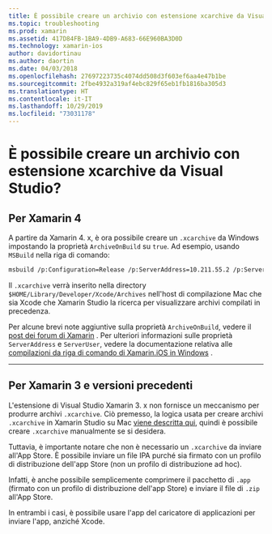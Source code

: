 ```yaml
---
title: È possibile creare un archivio con estensione xcarchive da Visual Studio?
ms.topic: troubleshooting
ms.prod: xamarin
ms.assetid: 417D84FB-1BA9-4DB9-A683-66E960BA3D0D
ms.technology: xamarin-ios
author: davidortinau
ms.author: daortin
ms.date: 04/03/2018
ms.openlocfilehash: 27697223735c4074dd508d3f603ef6aa4e47b1be
ms.sourcegitcommit: 2fbe4932a319af4ebc829f65eb1fb1816ba305d3
ms.translationtype: HT
ms.contentlocale: it-IT
ms.lasthandoff: 10/29/2019
ms.locfileid: "73031178"
---
```

# <a name="is-it-possible-to-create-a-xcarchive-archive-from-visual-studio"></a>È possibile creare un archivio con estensione xcarchive da Visual Studio?

## <a name="for-xamarin-4"></a>Per Xamarin 4

A partire da Xamarin 4. x, è ora possibile creare un `.xcarchive` da Windows impostando la proprietà `ArchiveOnBuild` su `true`. Ad esempio, usando `MSBuild` nella riga di comando:

```bash
msbuild /p:Configuration=Release /p:ServerAddress=10.211.55.2 /p:ServerUser=xamUser /p:Platform=iPhone /p:ArchiveOnBuild=true /t:"Build" MyProject.csproj
```

Il `.xcarchive` verrà inserito nella directory `$HOME/Library/Developer/Xcode/Archives` nell'host di compilazione Mac che sia Xcode che Xamarin Studio la ricerca per visualizzare archivi compilati in precedenza.

Per alcune brevi note aggiuntive sulla proprietà `ArchiveOnBuild`, vedere il [post dei forum di Xamarin](https://forums.xamarin.com/discussion/comment/156635/#Comment_156635) . Per ulteriori informazioni sulle proprietà `ServerAddress` e `ServerUser`, vedere la documentazione relativa alle [compilazioni da riga di comando di Xamarin.iOS in Windows](~/ios/get-started/installation/windows/connecting-to-mac/index.md) .

* * *

## <a name="for-xamarin-3-and-earlier"></a>Per Xamarin 3 e versioni precedenti

L'estensione di Visual Studio Xamarin 3. x non fornisce un meccanismo per produrre archivi `.xcarchive`. Ciò premesso, la logica usata per creare archivi `.xcarchive` in Xamarin Studio su Mac [viene descritta qui](https://bugzilla.xamarin.com/show_bug.cgi?id=35#c5), quindi è possibile creare `.xcarchive` manualmente se si desidera.

Tuttavia, è importante notare che non è necessario un `.xcarchive` da inviare all'App Store. È possibile inviare un file IPA purché sia firmato con un profilo di distribuzione dell'app Store (non un profilo di distribuzione ad hoc).

Infatti, è anche possibile semplicemente comprimere il pacchetto di `.app` (firmato con un profilo di distribuzione dell'app Store) e inviare il file di `.zip` all'App Store.

In entrambi i casi, è possibile usare l'app del caricatore di applicazioni per inviare l'app, anziché Xcode.
